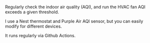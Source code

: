Regularly check the indoor air quality (AQI), and run the HVAC fan AQI exceeds a given threshold.

I use a Nest thermostat and Purple Air AQI sensor, but you can easily modify for different devices.

It runs regularly via Github Actions.
